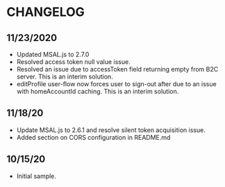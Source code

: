 # CHANGELOG

## 11/23/2020

* Updated MSAL.js to 2.7.0
* Resolved access token null value issue.
* Resolved an issue due to accessToken field returning empty from B2C server. This is an interim solution.
* editProfile user-flow now forces user to sign-out after due to an issue with homeAccountId caching. This is an interim solution.

## 11/18/20

* Update MSAL.js to 2.6.1 and resolve silent token acquisition issue.
* Added section on CORS configuration in README.md

## 10/15/20

* Initial sample.
